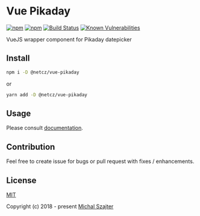# Vue Pikaday

[![npm](https://img.shields.io/npm/v/npm.svg)](https://www.npmjs.com/package/@netcz/vue-pikaday)
[![npm](https://img.shields.io/npm/l/express.svg)](https://www.npmjs.com/package/@netcz/vue-pikaday)
[![Build Status](https://travis-ci.com/NetCZ/vue-pikaday.svg?branch=master)](https://travis-ci.com/NetCZ/vue-pikaday)
[![Known Vulnerabilities](https://snyk.io/test/github/netcz/vue-pikaday/badge.svg)](https://snyk.io/test/github/netcz/vue-pikaday)

VueJS wrapper component for Pikaday datepicker

## Install
```bash
npm i -D @netcz/vue-pikaday
```
or
```bash
yarn add -D @netcz/vue-pikaday
```

## Usage

Please consult [documentation](https://netcz.github.io/vue-pikaday).

## Contribution

Feel free to create issue for bugs or pull request with fixes / enhancements.

## License

[MIT](https://opensource.org/licenses/MIT)

Copyright (c) 2018 - present <a href="https://www.szajter.cz">Michal Szajter</a>
